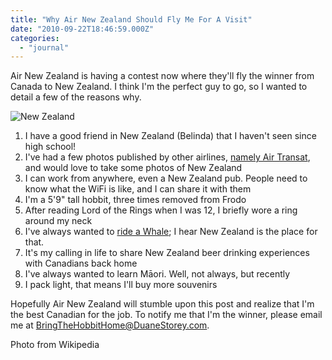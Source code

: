 ```yaml
---
title: "Why Air New Zealand Should Fly Me For A Visit"
date: "2010-09-22T18:46:59.000Z"
categories: 
  - "journal"
---
```


Air New Zealand is having a contest now where they'll fly the winner from Canada to New Zealand. I think I'm the perfect guy to go, so I wanted to detail a few of the reasons why.

![New Zealand](images/Auckland_-_Skyline.jpg)

1. I have a good friend in New Zealand (Belinda) that I haven't seen since high school!
2. I've had a few photos published by other airlines, [namely Air Transat](http://www.flickr.com/photos/duanestorey/1270344623/), and would love to take some photos of New Zealand
3. I can work from anywhere, even a New Zealand pub. People need to know what the WiFi is like, and I can share it with them
4. I'm a 5'9" tall hobbit, three times removed from Frodo
5. After reading Lord of the Rings when I was 12, I briefly wore a ring around my neck
6. I've always wanted to [ride a Whale](http://upload.wikimedia.org/wikipedia/en/2/2b/Whale_Rider_movie_poster.jpg); I hear New Zealand is the place for that.
7. It's my calling in life to share New Zealand beer drinking experiences with Canadians back home
8. I've always wanted to learn Māori. Well, not always, but recently
9. I pack light, that means I'll buy more souvenirs

Hopefully Air New Zealand will stumble upon this post and realize that I'm the best Canadian for the job. To notify me that I'm the winner, please email me at [BringTheHobbitHome@DuaneStorey.com](mailto:bringthehobbithome@duanestorey.com).

Photo from Wikipedia
